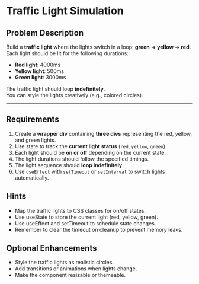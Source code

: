 # Traffic Light Simulation

## Problem Description
Build a **traffic light** where the lights switch in a loop: **green → yellow → red**.  
Each light should be lit for the following durations:

- **Red light**: 4000ms  
- **Yellow light**: 500ms  
- **Green light**: 3000ms  

The traffic light should loop **indefinitely**.  
You can style the lights creatively (e.g., colored circles).

---

## Requirements
1. Create a **wrapper div** containing **three divs** representing the red, yellow, and green lights.
2. Use state to track the **current light status** (`red`, `yellow`, `green`).
3. Each light should be **on or off** depending on the current state.
4. The light durations should follow the specified timings.
5. The light sequence should **loop indefinitely**.
6. Use `useEffect` with `setTimeout` or `setInterval` to switch lights automatically.

## Hints
- Map the traffic lights to CSS classes for on/off states.
- Use useState to store the current light (red, yellow, green).
- Use useEffect and setTimeout to schedule state changes.
- Remember to clear the timeout on cleanup to prevent memory leaks.


## Optional Enhancements
- Style the traffic lights as realistic circles.
- Add transitions or animations when lights change.
- Make the component resizable or themeable.